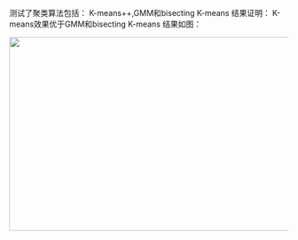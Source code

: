 测试了聚类算法包括：
  K-means++,GMM和bisecting K-means
结果证明：
  K-means效果优于GMM和bisecting K-means
结果如图：
  <div align=center><img width="550" height="350" src="https://github.com/JackerGao/Machine-Learning/tree/master/Spark-MLlibClustering/image/clusteringresult.png"/></div>
